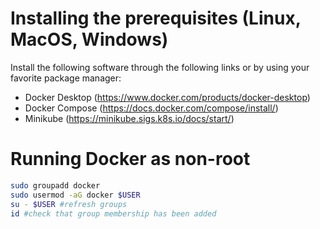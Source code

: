 # Installing the prerequisites (Linux, MacOS, Windows)
Install the following software through the following links or by using your favorite package manager:
- Docker Desktop (https://www.docker.com/products/docker-desktop)
- Docker Compose (https://docs.docker.com/compose/install/)
- Minikube (https://minikube.sigs.k8s.io/docs/start/)

# Running Docker as non-root

```bash
sudo groupadd docker
sudo usermod -aG docker $USER
su - $USER #refresh groups
id #check that group membership has been added
```